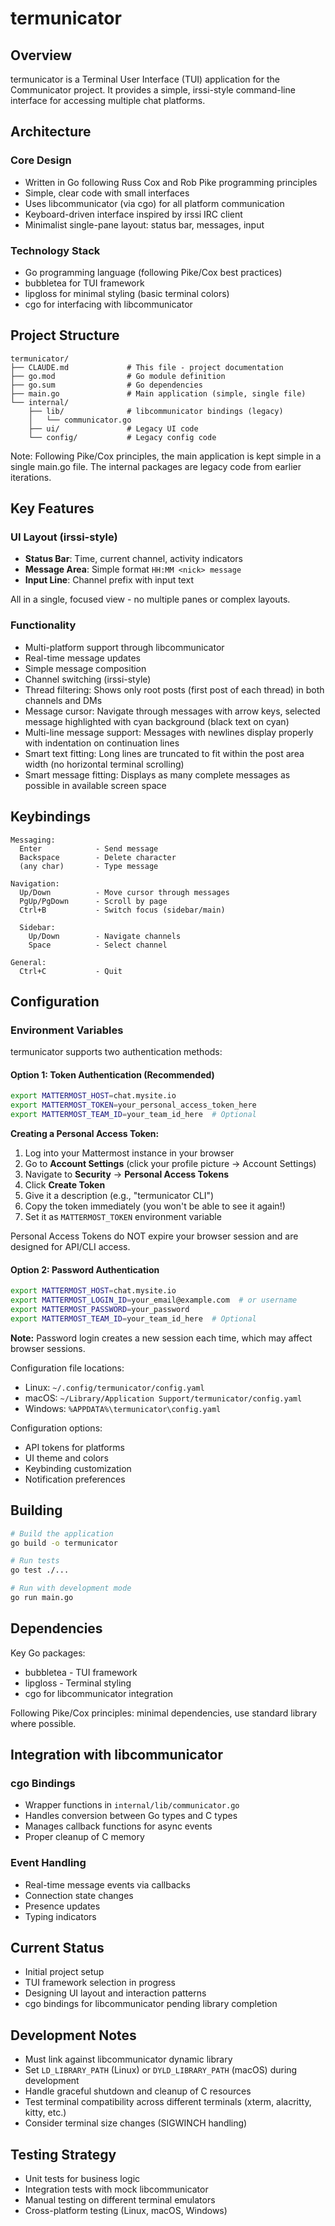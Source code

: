 # termunicator

## Overview

termunicator is a Terminal User Interface (TUI) application for the Communicator project. It provides a simple, irssi-style command-line interface for accessing multiple chat platforms.

## Architecture

### Core Design
- Written in Go following Russ Cox and Rob Pike programming principles
- Simple, clear code with small interfaces
- Uses libcommunicator (via cgo) for all platform communication
- Keyboard-driven interface inspired by irssi IRC client
- Minimalist single-pane layout: status bar, messages, input

### Technology Stack
- Go programming language (following Pike/Cox best practices)
- bubbletea for TUI framework
- lipgloss for minimal styling (basic terminal colors)
- cgo for interfacing with libcommunicator

## Project Structure

```
termunicator/
├── CLAUDE.md             # This file - project documentation
├── go.mod                # Go module definition
├── go.sum                # Go dependencies
├── main.go               # Main application (simple, single file)
└── internal/
    ├── lib/              # libcommunicator bindings (legacy)
    │   └── communicator.go
    ├── ui/               # Legacy UI code
    └── config/           # Legacy config code
```

Note: Following Pike/Cox principles, the main application is kept simple in a single
main.go file. The internal packages are legacy code from earlier iterations.

## Key Features

### UI Layout (irssi-style)
- **Status Bar**: Time, current channel, activity indicators
- **Message Area**: Simple format `HH:MM <nick> message`
- **Input Line**: Channel prefix with input text

All in a single, focused view - no multiple panes or complex layouts.

### Functionality
- Multi-platform support through libcommunicator
- Real-time message updates
- Simple message composition
- Channel switching (irssi-style)
- Thread filtering: Shows only root posts (first post of each thread) in both channels and DMs
- Message cursor: Navigate through messages with arrow keys, selected message highlighted with cyan background (black text on cyan)
- Multi-line message support: Messages with newlines display properly with indentation on continuation lines
- Smart text fitting: Long lines are truncated to fit within the post area width (no horizontal terminal scrolling)
- Smart message fitting: Displays as many complete messages as possible in available screen space

## Keybindings

```
Messaging:
  Enter            - Send message
  Backspace        - Delete character
  (any char)       - Type message

Navigation:
  Up/Down          - Move cursor through messages
  PgUp/PgDown      - Scroll by page
  Ctrl+B           - Switch focus (sidebar/main)

  Sidebar:
    Up/Down        - Navigate channels
    Space          - Select channel

General:
  Ctrl+C           - Quit
```

## Configuration

### Environment Variables

termunicator supports two authentication methods:

#### Option 1: Token Authentication (Recommended)
```bash
export MATTERMOST_HOST=chat.mysite.io
export MATTERMOST_TOKEN=your_personal_access_token_here
export MATTERMOST_TEAM_ID=your_team_id_here  # Optional
```

**Creating a Personal Access Token:**

1. Log into your Mattermost instance in your browser
2. Go to **Account Settings** (click your profile picture → Account Settings)
3. Navigate to **Security** → **Personal Access Tokens**
4. Click **Create Token**
5. Give it a description (e.g., "termunicator CLI")
6. Copy the token immediately (you won't be able to see it again!)
7. Set it as `MATTERMOST_TOKEN` environment variable

Personal Access Tokens do NOT expire your browser session and are designed for API/CLI access.

#### Option 2: Password Authentication
```bash
export MATTERMOST_HOST=chat.mysite.io
export MATTERMOST_LOGIN_ID=your_email@example.com  # or username
export MATTERMOST_PASSWORD=your_password
export MATTERMOST_TEAM_ID=your_team_id_here  # Optional
```

**Note:** Password login creates a new session each time, which may affect browser sessions.

Configuration file locations:
- Linux: `~/.config/termunicator/config.yaml`
- macOS: `~/Library/Application Support/termunicator/config.yaml`
- Windows: `%APPDATA%\termunicator\config.yaml`

Configuration options:
- API tokens for platforms
- UI theme and colors
- Keybinding customization
- Notification preferences

## Building

```bash
# Build the application
go build -o termunicator

# Run tests
go test ./...

# Run with development mode
go run main.go
```

## Dependencies

Key Go packages:
- bubbletea - TUI framework
- lipgloss - Terminal styling
- cgo for libcommunicator integration

Following Pike/Cox principles: minimal dependencies, use standard library where possible.

## Integration with libcommunicator

### cgo Bindings
- Wrapper functions in `internal/lib/communicator.go`
- Handles conversion between Go types and C types
- Manages callback functions for async events
- Proper cleanup of C memory

### Event Handling
- Real-time message events via callbacks
- Connection state changes
- Presence updates
- Typing indicators

## Current Status

- Initial project setup
- TUI framework selection in progress
- Designing UI layout and interaction patterns
- cgo bindings for libcommunicator pending library completion

## Development Notes

- Must link against libcommunicator dynamic library
- Set `LD_LIBRARY_PATH` (Linux) or `DYLD_LIBRARY_PATH` (macOS) during development
- Handle graceful shutdown and cleanup of C resources
- Test terminal compatibility across different terminals (xterm, alacritty, kitty, etc.)
- Consider terminal size changes (SIGWINCH handling)

## Testing Strategy

- Unit tests for business logic
- Integration tests with mock libcommunicator
- Manual testing on different terminal emulators
- Cross-platform testing (Linux, macOS, Windows)
